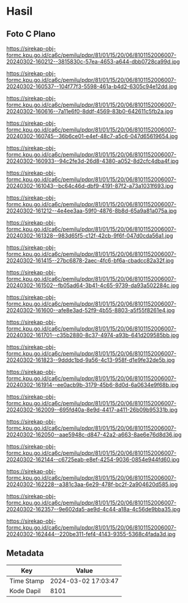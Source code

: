 # Hasil

## Foto C Plano

https://sirekap-obj-formc.kpu.go.id/ca6c/pemilu/pdpr/81/01/15/20/06/8101152006007-20240302-160212--3815830c-57ea-4653-a644-dbb0728ca99d.jpg

https://sirekap-obj-formc.kpu.go.id/ca6c/pemilu/pdpr/81/01/15/20/06/8101152006007-20240302-160537--104f77f3-5598-461a-b4d2-6305c94e12dd.jpg

https://sirekap-obj-formc.kpu.go.id/ca6c/pemilu/pdpr/81/01/15/20/06/8101152006007-20240302-160616--7a11e6f0-8ddf-4569-83b0-642611c5fb2a.jpg

https://sirekap-obj-formc.kpu.go.id/ca6c/pemilu/pdpr/81/01/15/20/06/8101152006007-20240302-160745--36b6ce01-e4ef-48c7-a5c6-047d65619654.jpg

https://sirekap-obj-formc.kpu.go.id/ca6c/pemilu/pdpr/81/01/15/20/06/8101152006007-20240302-160933--94c2fe3d-26d8-4380-a052-8d2cfc4dba4f.jpg

https://sirekap-obj-formc.kpu.go.id/ca6c/pemilu/pdpr/81/01/15/20/06/8101152006007-20240302-161043--bc64c46d-dbf9-4191-87f2-a73a1031f693.jpg

https://sirekap-obj-formc.kpu.go.id/ca6c/pemilu/pdpr/81/01/15/20/06/8101152006007-20240302-161212--4e4ee3aa-59f0-4876-8b8d-65a9a81a075a.jpg

https://sirekap-obj-formc.kpu.go.id/ca6c/pemilu/pdpr/81/01/15/20/06/8101152006007-20240302-161328--983d65f5-c12f-42cb-9f6f-047d0cda56a1.jpg

https://sirekap-obj-formc.kpu.go.id/ca6c/pemilu/pdpr/81/01/15/20/06/8101152006007-20240302-161415--27bc6878-2aec-4fc6-bf6a-cbadcc82a32f.jpg

https://sirekap-obj-formc.kpu.go.id/ca6c/pemilu/pdpr/81/01/15/20/06/8101152006007-20240302-161502--fb05ad64-3b41-4c65-9739-da93a502284c.jpg

https://sirekap-obj-formc.kpu.go.id/ca6c/pemilu/pdpr/81/01/15/20/06/8101152006007-20240302-161600--afe8e3ad-52f9-4b55-8803-a5f55f8261e4.jpg

https://sirekap-obj-formc.kpu.go.id/ca6c/pemilu/pdpr/81/01/15/20/06/8101152006007-20240302-161701--c35b2880-8c37-4974-a93b-641d209585bb.jpg

https://sirekap-obj-formc.kpu.go.id/ca6c/pemilu/pdpr/81/01/15/20/06/8101152006007-20240302-161823--9dddc1bd-9a56-4c13-958f-d1e9fe32de5b.jpg

https://sirekap-obj-formc.kpu.go.id/ca6c/pemilu/pdpr/81/01/15/20/06/8101152006007-20240302-161914--ee0acb9b-3179-45b6-8d0d-6a0634e9f68b.jpg

https://sirekap-obj-formc.kpu.go.id/ca6c/pemilu/pdpr/81/01/15/20/06/8101152006007-20240302-162009--695fd40a-8e9d-4417-a411-26b09b95331b.jpg

https://sirekap-obj-formc.kpu.go.id/ca6c/pemilu/pdpr/81/01/15/20/06/8101152006007-20240302-162050--aae5948c-d847-42a2-a663-8ae6e76d8d36.jpg

https://sirekap-obj-formc.kpu.go.id/ca6c/pemilu/pdpr/81/01/15/20/06/8101152006007-20240302-162144--c6725eab-e8ef-4254-9036-0854e944fd60.jpg

https://sirekap-obj-formc.kpu.go.id/ca6c/pemilu/pdpr/81/01/15/20/06/8101152006007-20240302-162228--a381c3aa-6e29-478f-bc2f-2a904620d585.jpg

https://sirekap-obj-formc.kpu.go.id/ca6c/pemilu/pdpr/81/01/15/20/06/8101152006007-20240302-162357--9e602da5-ae9d-4c44-a18a-4c56de9bba35.jpg

https://sirekap-obj-formc.kpu.go.id/ca6c/pemilu/pdpr/81/01/15/20/06/8101152006007-20240302-162444--220be311-fef4-4143-9355-5368c4fada3d.jpg


## Metadata

| Key        | Value               |
| ---------- | ------------------- |
| Time Stamp | 2024-03-02 17:03:47 |
| Kode Dapil | 8101                |




